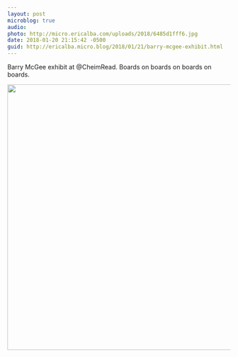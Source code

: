 ```yaml
---
layout: post
microblog: true
audio: 
photo: http://micro.ericalba.com/uploads/2018/6485d1fff6.jpg
date: 2018-01-20 21:15:42 -0500
guid: http://ericalba.micro.blog/2018/01/21/barry-mcgee-exhibit.html
---
```

Barry McGee exhibit at @CheimRead. 
Boards on boards on boards on boards.

<img src="http://micro.ericalba.com/uploads/2018/6485d1fff6.jpg" width="600" height="600" />
